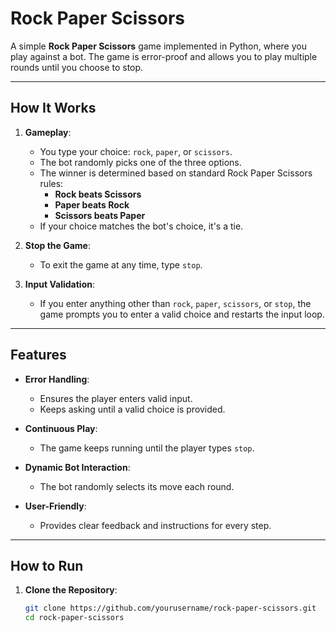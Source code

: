 # Rock Paper Scissors

A simple **Rock Paper Scissors** game implemented in Python, where you play against a bot. The game is error-proof and allows you to play multiple rounds until you choose to stop.

---

## How It Works

1. **Gameplay**:
   - You type your choice: `rock`, `paper`, or `scissors`.
   - The bot randomly picks one of the three options.
   - The winner is determined based on standard Rock Paper Scissors rules:
     - **Rock beats Scissors**
     - **Paper beats Rock**
     - **Scissors beats Paper**
   - If your choice matches the bot's choice, it's a tie.

2. **Stop the Game**:
   - To exit the game at any time, type `stop`.

3. **Input Validation**:
   - If you enter anything other than `rock`, `paper`, `scissors`, or `stop`, the game prompts you to enter a valid choice and restarts the input loop.

---

## Features

- **Error Handling**:
  - Ensures the player enters valid input.
  - Keeps asking until a valid choice is provided.

- **Continuous Play**:
  - The game keeps running until the player types `stop`.

- **Dynamic Bot Interaction**:
  - The bot randomly selects its move each round.

- **User-Friendly**:
  - Provides clear feedback and instructions for every step.

---

## How to Run

1. **Clone the Repository**:
   ```bash
   git clone https://github.com/yourusername/rock-paper-scissors.git
   cd rock-paper-scissors